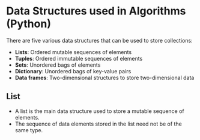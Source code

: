 # Data Structures used in Algorithms (Python)
There are five various data structures that can be used to store collections:
- **Lists**: Ordered mutable sequences of elements
- **Tuples**: Ordered immutable sequences of elements
- **Sets**: Unordered bags of elements
- **Dictionary**: Unordered bags of key-value pairs
- **Data frames**: Two-dimensional structures to store two-dimensional data

## List
- A list is the main data structure used to store a mutable sequence of elements.
- The sequence of data elements stored in the list need not be of the same type.













